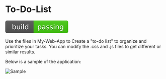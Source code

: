 # To-Do-List

![Build-passing](https://github.com/amass3/To-Do-List/blob/main/SVG/build-passing.svg)

Use the files in My-Web-App to Create a "to-do list" to organize and prioritize your tasks. You can modify the .css and .js files to get different or similar results. 

Below is a sample of the application:

![Sample](URL)

